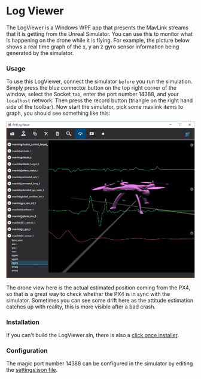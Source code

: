# Log Viewer

The LogViewer is a Windows WPF app that presents the MavLink streams that it is getting from the
Unreal Simulator.  You can use this to monitor what is happening on the drone while it is flying.
For example, the picture below shows  a real time graph of the x, y an z gyro sensor information being generated by the simulator.

### Usage

To use this LogViewer, connect the simulator `before` you run the simulation.  Simply press the blue connector
button on the top right corner of the window, select the Socket `tab`, enter the port number 14388, and
your `localhost` network.  Then press the record button (triangle on the right hand side of the toolbar).
Now start the simulator, pick some mavlink items to graph,  you  should see something like this:

![Log Viewer](images/log_viewer.png)

The drone view here is the actual estimated position coming from the PX4, so that is a great way to check
whether the PX4 is in sync with the simulator.  Sometimes you can see some drift here as the attitude
estimation catches up with reality, this is more visible after a bad crash.

### Installation

If you can't build the LogViewer.sln, there is also a [click once installer](http://www.lovettsoftware.com/LovettSoftware/Downloads/Px4LogViewer/Px4LogViewer.application).

### Configuration

The magic port number 14388 can be configured in the simulator by editing the [settings.json file](settings.md).

